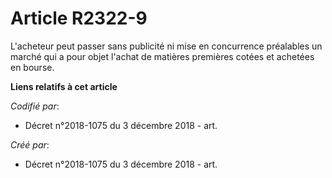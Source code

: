 # Article R2322-9

L'acheteur peut passer sans publicité ni mise en concurrence préalables un marché qui a pour objet l'achat de matières
premières cotées et achetées en bourse.

**Liens relatifs à cet article**

_Codifié par_:

  - Décret n°2018-1075 du 3 décembre 2018 - art.

_Créé par_:

  - Décret n°2018-1075 du 3 décembre 2018 - art.
